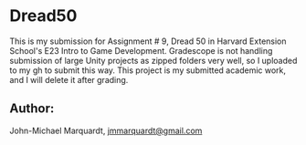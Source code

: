 # Dread50

This is my submission for Assignment # 9, Dread 50 in Harvard Extension School's E23 Intro to Game Development. Gradescope is not handling submission of large Unity projects as zipped folders very well, so I uploaded to my gh to submit this way. This project is my submitted academic work, and I will delete it after grading.

## Author:

John-Michael Marquardt, jmmarquardt@gmail.com
